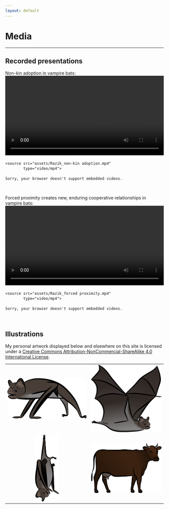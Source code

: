 ```yaml
---
layout: default
---
```

# Media
---

## Recorded presentations
Non-kin adoption in vampire bats: <br/>
<video controls width="100%">

    <source src="assets/Razik_non-kin adoption.mp4"
            type="video/mp4">

    Sorry, your browser doesn't support embedded videos.
</video> <br/>


Forced proximity creates new, enduring cooperative relationships in vampire bats: <br/>
<video controls width="100%">

    <source src="assets/Razik_forced proximity.mp4"
            type="video/mp4">

    Sorry, your browser doesn't support embedded videos.
</video> <br/>


## Illustrations
My personal artwork displayed below and elsewhere on this site is licensed under a [Creative Commons Attribution-NonCommercial-ShareAlike 4.0 International License](https://creativecommons.org/licenses/by-nc-sa/4.0/). <br/>

<table align="center">
    <tr>
        <td align="center"><img src="/assets/vampterrestrial_color_flip.png" width="100%"></td>
        <td align="center"><img src="/assets/vampflight_color.png" width="100%"></td>
    </tr>
    <tr>
        <td align="center"><img src="/assets/vamphang_color.png" width="30%"></td>
        <td align="center"><img src="/assets/cow_v02_color.png" width="100%"></td>
    </tr>
</table>


